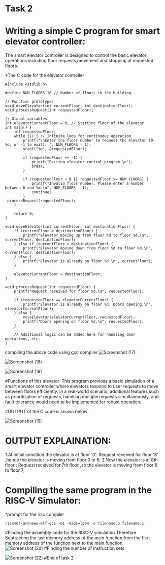 # Task 2
# Writing a simple C program for smart elevator controller:

The smart elevator controller is designed to control the basic elevator operations including floor requests,movement and stopping at requested floors.

*The C code for the elevator controller

```#include <stdio.h>
#include <stdlib.h>

#define NUM_FLOORS 10 // Number of floors in the building

// Function prototypes
void moveElevator(int currentFloor, int destinationFloor);
void processRequest(int requestedFloor);

// Global variables
int elevatorCurrentFloor = 0; // Starting floor of the elevator
int main() {
    int requestedFloor;
    while (1) { // Infinite loop for continuous operation
        printf("\nEnter the floor number to request the elevator (0-%d, or -1 to exit): ", NUM_FLOORS - 1);
        scanf("%d", &requestedFloor);

        if (requestedFloor == -1) {
            printf("Exiting elevator control program.\n");
            break;
        }

        if (requestedFloor < 0 || requestedFloor >= NUM_FLOORS) {
            printf("Invalid floor number. Please enter a number between 0 and %d.\n", NUM_FLOORS - 1);
            continue;
        }
 processRequest(requestedFloor);
    }

    return 0;
}

void moveElevator(int currentFloor, int destinationFloor) {
    if (currentFloor < destinationFloor) {
        printf("Elevator moving up from floor %d to floor %d.\n", currentFloor, destinationFloor);
    } else if (currentFloor > destinationFloor) {
        printf("Elevator moving down from floor %d to floor %d.\n", currentFloor, destinationFloor);
    } else {
        printf("Elevator is already on floor %d.\n", currentFloor);
    }

    elevatorCurrentFloor = destinationFloor;
}

void processRequest(int requestedFloor) {
    printf("Request received for floor %d.\n", requestedFloor);

    if (requestedFloor == elevatorCurrentFloor) {
        printf("Elevator is already on floor %d. Doors opening.\n", elevatorCurrentFloor);
    } else {
        moveElevator(elevatorCurrentFloor, requestedFloor);
        printf("Doors opening on floor %d.\n", requestedFloor);
    }

    // Additional logic can be added here for handling door operations, etc.
}
```
compiling the above code using gcc compiler
![Screenshot (17)](https://github.com/Nithishv26-git/vsdsquadronmini/assets/173581404/55d36bae-f5f5-4194-8964-47feae513126)

![Screenshot (18)](https://github.com/Nithishv26-git/vsdsquadronmini/assets/173581404/42b6482c-69cc-47ef-ac1d-fb4dfcd65980)

![Screenshot (19)](https://github.com/Nithishv26-git/vsdsquadronmini/assets/173581404/a657abcf-18d8-48d5-b29c-48e82fdaed9d)

#Functions of this elevator:
This program provides a basic simulation of a smart elevator controller where elevators respond to user requests to move between floors efficiently. In a real-world scenario, additional features such as prioritization of requests, handling multiple requests simultaneously, and fault tolerance would need to be implemented for robust operation.

#OUTPUT of the C code is shown below:

![Screenshot (15)](https://github.com/Nithishv26-git/vsdsquadronmini/assets/173581404/781d0033-bd30-4e5b-a176-b8bc02d9cdd8)
# OUTPUT EXPLAINATION:
1.At initial condition the elevator is at floor '0':
  Request received for floor '8' ,hence the elevator is moving from floor 0 to 8;
2.Now the elevator is at 8th floor :
Request received for 7th floor ,so the elevator is moving from floor 8 to floor 7;
# Compiling the same program in the RISC-V Simulator:
*prompt for the risc compiler
```
riscv64-unknown-elf-gcc -O1 -mabi=lp64 -o filename.o filename.c
```
#Finding the assembly code for the RISC-V simulation
Therefore Subtracting the last memory address of the main function from the fisrt memory address of the function next to the main function
![Screenshot (20)](https://github.com/Nithishv26-git/vsdsquadronmini/assets/173581404/ca63ca37-15bd-4282-af58-1fab7236450d)
#Finding the number of Instruction sets:

![Screenshot (22)](https://github.com/Nithishv26-git/vsdsquadronmini/assets/173581404/29966218-f150-4b04-9f97-d30de10847fe)
#End of task 2


